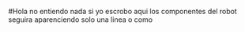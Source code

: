 #Hola
no entiendo nada si yo escrobo aqui los componentes del robot seguira aparenciendo solo una linea o como 
